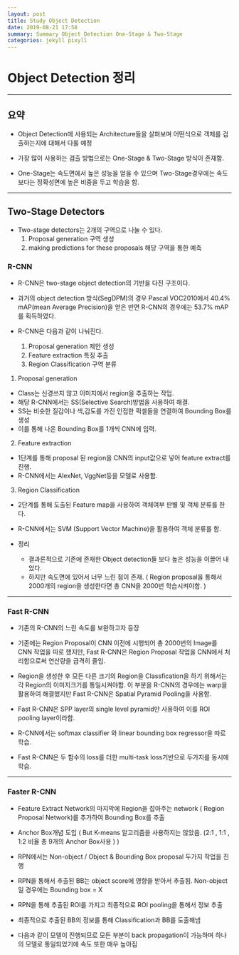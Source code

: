 ```yaml
---
layout: post
title: Study Object Detection
date: 2019-08-21 17:58
summary: Summary Object Detection One-Stage & Two-Stage
categories: jekyll pixyll
---
```

# Object Detection 정리
---

## 요약
* Object Detection에 사용되는 Architecture들을 살펴보며 어떤식으로 객체를 검출하는지에 대해서 다룰 예정


* 가장 많이 사용하는 검출 방법으로는 One-Stage & Two-Stage 방식이 존재함.  


* One-Stage는 속도면에서 높은 성능을 얻을 수 있으며 Two-Stage경우에는 속도보다는   정확성면에 높은 비중을 두고 학습을 함.


---

## Two-Stage Detectors
* Two-stage detectors는 2개의 구역으로 나눌 수 있다.
  1. Proposal generation 구역 생성
  2. making predictions for these proposals 해당 구역을 통한 예측

### R-CNN
* R-CNN은 two-stage object detection의 기반을 다진 구조이다.


* 과거의 object detection 방식(SegDPM)의 경우 Pascal VOC2010에서 40.4% mAP(mean Average Precision)을 얻은 반면 R-CNN의 경우에는 53.7% mAP를 획득하였다.


* R-CNN은 다음과 같이 나눠진다.
  1. Proposal generation 제안 생성
  2. Feature extraction 특징 추출
  3. Region Classification 구역 분류


1. Proposal generation
  * Class는 신경쓰지 않고 이미지에서 region을 추출하는 작업.
  * 해당 R-CNN에서는 SS(Selective Search)방법을 사용하여 해결.
  * SS는 비슷한 질감이나 색,감도를 가진 인접한 픽셀들을 연결하여 Bounding Box를 생성
  * 이를 통해 나온 Bounding Box를 1개씩 CNN에 입력.

2. Feature extraction
  * 1단계를 통해 proposal 된 region을 CNN의 input값으로 넣어 feature extract를 진행.
  * R-CNN에서는 AlexNet, VggNet등을 모델로 사용함.

3. Region Classification
  * 2단계를 통해 도출된 Feature map을 사용하여 객체여부 판별 및 객체 분류를 한다.
  * R-CNN에서는 SVM (Support Vector Machine)을 활용하여 객체 분류를 함.

* 정리
  * 결과론적으로 기존에 존재한 Object detection들 보다 높은 성능을 이끌어 내었다.
  * 하지만 속도면에 있어서 너무 느린 점이 존재. ( Region proposal을 통해서 2000개의 region을 생성한다면 총 CNN을 2000번 학습시켜야함. )


---

### Fast R-CNN
* 기존의 R-CNN의 느린 속도를 보완하고자 등장

* 기존에는 Region Proposal이 CNN 이전에 시행되어 총 2000번의 Image를 CNN 작업을 따로 했지만, Fast R-CNN은 Region Proposal 작업을 CNN에서 처리함으로써 연산량을 급격히 줄임.

* Region을 생성한 후 모든 다른 크기의 Region을 Classfication을 하기 위해서는 각 Region의 이미지크기를 통일시켜야함. 이 부분을 R-CNN의 경우에는 warp을 활용하여 해결했지만 Fast R-CNN은 Spatial Pyramid Pooling을 사용함.

* Fast R-CNN은 SPP layer의 single level pyramid만 사용하여 이를 ROI pooling layer이라함.

* R-CNN에서는 softmax classifier 와 linear bounding box regressor을 따로 학습.


* Fast R-CNN은 두 함수의 loss를 더한 multi-task loss기반으로 두가지를 동시에 학습.

---

### Faster R-CNN
* Feature Extract Network의 마지막에 Region을 잡아주는 network ( Region Proposal Network)를 추가하여 Bounding Box를 추출

* Anchor Box개념 도입 ( But K-means 알고리즘을 사용하지는 않았음. (2:1 , 1:1 , 1:2 비율 총 9개의 Anchor Box사용 ) )

* RPN에서는 Non-object / Object & Bounding Box proposal 두가지 작업을 진행

* RPN을 통해서 추출된 BB는 object score에 영향을 받아서 추출됨. Non-object일 경우에는 Bounding box = X

* RPN을 통해 추출된 ROI를 가지고 최종적으로 ROI pooling을 통해서 정보 추출

* 최종적으로 추출된 BB의 정보를 통해 Classification과 BB를 도출해냄

* 다음과 같이 모델이 진행되므로 모든 부분이 back propagation이 가능하며 하나의 모델로 통일되었기에 속도 또한 매우 높아짐
